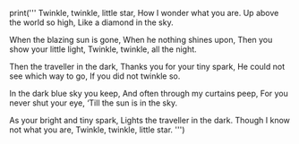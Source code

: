   print(''' Twinkle, twinkle, little star,
How I wonder what you are.
Up above the world so high,
Like a diamond in the sky.

When the blazing sun is gone,
When he nothing shines upon,
Then you show your little light,
Twinkle, twinkle, all the night.

Then the traveller in the dark,
Thanks you for your tiny spark,
He could not see which way to go,
If you did not twinkle so.

In the dark blue sky you keep,
And often through my curtains peep,
For you never shut your eye,
‘Till the sun is in the sky.

As your bright and tiny spark,
Lights the traveller in the dark.
Though I know not what you are,
Twinkle, twinkle, little star. ''')